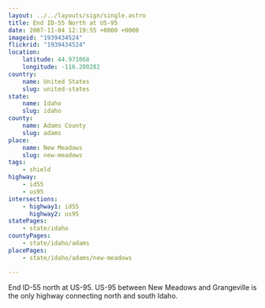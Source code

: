 ```yaml
---
layout: ../../layouts/sign/single.astro
title: End ID-55 North at US-95
date: 2007-11-04 12:19:55 +0000 +0000
imageid: "1939434524"
flickrid: "1939434524"
location:
    latitude: 44.971068
    longitude: -116.280282
country:
    name: United States
    slug: united-states
state:
    name: Idaho
    slug: idaho
county:
    name: Adams County
    slug: adams
place:
    name: New Meadows
    slug: new-meadows
tags:
    - shield
highway:
    - id55
    - us95
intersections:
    - highway1: id55
      highway2: us95
statePages:
    - state/idaho
countyPages:
    - state/idaho/adams
placePages:
    - state/idaho/adams/new-meadows

---
```

End ID-55 north at US-95.  US-95 between New Meadows and Grangeville is the only highway connecting north and south Idaho.